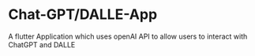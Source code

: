 # Chat-GPT/DALLE-App
 A flutter Application which uses openAI API to allow users to interact with ChatGPT and DALLE
